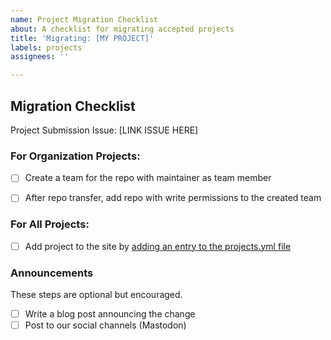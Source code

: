 ```yaml
---
name: Project Migration Checklist
about: A checklist for migrating accepted projects
title: 'Migrating: [MY PROJECT]'
labels: projects
assignees: ''

---
```


## Migration Checklist

Project Submission Issue: [LINK ISSUE HERE]

### For Organization Projects:

- [ ] Create a team for the repo with maintainer as team member
- [ ] After repo transfer, add repo with write permissions to the created team


### For All Projects:

- [ ] Add project to the site by [adding an entry to the projects.yml file](https://github.com/typelevel/typelevel.github.com/blob/development/_data/projects.yml)


### Announcements

These steps are optional but encouraged.

- [ ] Write a blog post announcing the change
- [ ] Post to our social channels (Mastodon)
